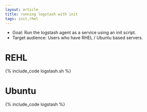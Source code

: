 ```yaml
---
layout: article
title: running logstash with init
tags: init,rhel
---
```


* Goal: Run the logstash agent as a service using an init script.
* Target audience: Users who have RHEL / Ubuntu based servers.

REHL
====
{% include_code logstash.sh %}

Ubuntu
======
{% include_code logstash %}
